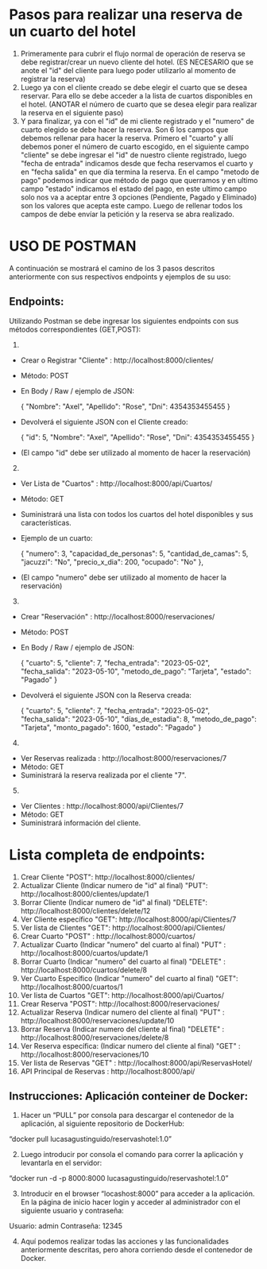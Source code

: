 # Pasos para realizar una reserva de un cuarto del hotel

1. Primeramente para cubrir el flujo normal de operación de reserva se debe registrar/crear un nuevo cliente del hotel. (ES NECESARIO que se anote el "id" del cliente para luego poder utilizarlo al momento de registrar la reserva)
2. Luego ya con el cliente creado se debe elegir el cuarto que se desea reservar. Para ello se debe acceder a la lista de cuartos disponibles en el hotel. (ANOTAR el número de cuarto que se desea elegir para realizar la reserva en el siguiente paso)
3. Y para finalizar, ya con el "id" de mi cliente registrado y el "numero" de cuarto elegido se debe hacer la reserva. Son 6 los campos que debemos rellenar para hacer la reserva. Primero el "cuarto" y allí debemos poner el número de cuarto escogido, en el siguiente campo "cliente" se debe ingresar el "id" de nuestro cliente registrado, luego "fecha de entrada" indicamos desde que fecha reservamos el cuarto y en "fecha salida" en que día termina la reserva. En el campo "metodo de pago" podemos indicar que método de pago que querramos y en ultimo campo "estado" indicamos el estado del pago, en este ultimo campo solo nos va a aceptar entre 3 opciones (Pendiente, Pagado y Eliminado) son los valores que acepta este campo. Luego de rellenar todos los campos de debe envíar la petición y la reserva se abra realizado.

# USO DE POSTMAN 

A continuación se mostrará el camino de los 3 pasos descritos anteriormente con sus respectivos endpoints y ejemplos de su uso:
## Endpoints:

Utilizando Postman se debe ingresar los siguientes endpoints con sus métodos correspondientes (GET,POST):

1. 

- Crear o Registrar "Cliente"  : http://localhost:8000/clientes/  
 - Método: POST
 - En Body / Raw / ejemplo de JSON:
    
    {
    "Nombre": "Axel",
    "Apellido": "Rose",
    "Dni": 4354353455455
    }

- Devolverá el siguiente JSON con el Cliente creado:

    {
    "id": 5,
    "Nombre": "Axel",
    "Apellido": "Rose",
    "Dni": 4354353455455
    }

* (El campo "id" debe ser utilizado al momento de hacer la reservación)


2. 

- Ver Lista de "Cuartos"  : http://localhost:8000/api/Cuartos/    
 - Método: GET
 - Suministrará una lista con todos los cuartos del hotel disponibles y sus características.
 - Ejemplo de un cuarto:
    
    {
        "numero": 3,
        "capacidad_de_personas": 5,
        "cantidad_de_camas": 5,
        "jacuzzi": "No",
        "precio_x_dia": 200,
        "ocupado": "No"
    },

* (El campo "numero" debe ser utilizado al momento de hacer la reservación)



3. 

- Crear "Reservación"  : http://localhost:8000/reservaciones/  
 - Método: POST
 - En Body / Raw / ejemplo de JSON:
    
    {
    "cuarto": 5,
    "cliente": 7,
    "fecha_entrada": "2023-05-02",
    "fecha_salida": "2023-05-10",
    "metodo_de_pago": "Tarjeta",
    "estado": "Pagado"
    }

- Devolverá el siguiente JSON con la Reserva creada:

    {
    "cuarto": 5,
    "cliente": 7,
    "fecha_entrada": "2023-05-02",
    "fecha_salida": "2023-05-10",
    "días_de_estadia": 8,
    "metodo_de_pago": "Tarjeta",
    "monto_pagado": 1600,
    "estado": "Pagado"
}


4. 

- Ver Reservas realizada  : http://localhost:8000/reservaciones/7   
 - Método: GET
 - Suministrará la reserva realizada por el cliente "7".


5. 

- Ver Clientes  : http://localhost:8000/api/Clientes/7   
 - Método: GET
 - Suministrará información del cliente.

# Lista completa de endpoints:

1. Crear Cliente "POST":                                                  http://localhost:8000/clientes/            
2. Actualizar Cliente (Indicar numero de "id" al final) "PUT":            http://localhost:8000/clientes/update/1
3. Borrar Cliente (Indicar numero de "id" al final) "DELETE":             http://localhost:8000/clientes/delete/12 
4. Ver Cliente específico "GET":                                          http://localhost:8000/api/Clientes/7
5. Ver lista de Clientes "GET":                                           http://localhost:8000/api/Clientes/
6. Crear Cuarto "POST" :                                                  http://localhost:8000/cuartos/
7. Actualizar Cuarto (Indicar "numero" del cuarto al final) "PUT" :       http://localhost:8000/cuartos/update/1 
8. Borrar Cuarto (Indicar "numero" del cuarto al final) "DELETE" :        http://localhost:8000/cuartos/delete/8 
9. Ver Cuarto Específico (Indicar "numero" del cuarto al final) "GET":    http://localhost:8000/cuartos/1
10. Ver lista de Cuartos "GET":                                           http://localhost:8000/api/Cuartos/
11. Crear Reserva "POST":                                                 http://localhost:8000/reservaciones/
12. Actualizar Reserva (Indicar numero del cliente al final) "PUT" :      http://localhost:8000/reservaciones/update/10
13. Borrar Reserva  (Indicar numero del cliente al final) "DELETE" :      http://localhost:8000/reservaciones/delete/8
14. Ver Reserva específica: (Indicar numero del cliente al final) "GET" : http://localhost:8000/reservaciones/10
15. Ver lista de Reservas "GET" :                                         http://localhost:8000/api/ReservasHotel/ 
16. API Principal de Reservas :                                           http://localhost:8000/api/ 


## Instrucciones: Aplicación conteiner de Docker:

1.	Hacer un “PULL” por consola para descargar el contenedor de la aplicación, al siguiente repositorio de DockerHub: 

“docker pull lucasagustinguido/reservashotel:1.0”

2.	Luego introducir por consola el comando para correr la aplicación y levantarla en el servidor: 

“docker run -d -p 8000:8000 lucasagustinguido/reservashotel:1.0” 

3.	Introducir en el browser “locashost:8000” para acceder a la aplicación. En la página de inicio hacer login y acceder al administrador con el siguiente usuario y contraseña:

Usuario: admin
Contraseña: 12345

4.	Aquí podemos realizar todas las acciones y las funcionalidades anteriormente descritas, pero ahora corriendo desde el contenedor de Docker.


